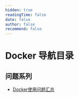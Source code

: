 ```yaml
---
hidden: true
readingTime: false
date: false
author: false
recommend: false
---
```

# Docker 导航目录

## 问题系列
* [Docker使用问题汇总](./docker-usage-issues.md)

